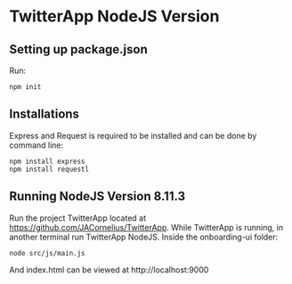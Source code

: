 # TwitterApp NodeJS Version

## Setting up package.json
Run:
```
npm init
```

## Installations
Express and Request is required to be installed and can be done by command line:
```
npm install express
npm install requestl
```

## Running NodeJS Version 8.11.3
Run the project TwitterApp located at https://github.com/JACornelius/TwitterApp. While TwitterApp is running, in another terminal run TwitterApp NodeJS.
Inside the onboarding-ui folder:
```
node src/js/main.js
```
And index.html can be viewed at http://localhost:9000


